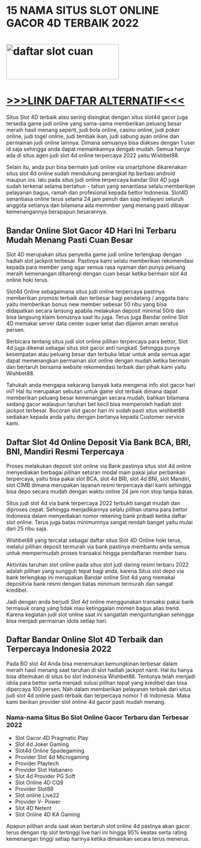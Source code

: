 15 NAMA SITUS SLOT ONLINE GACOR 4D TERBAIK 2022
===============================================
<a href="https://bit.ly/3PozsX1"><img class="size-medium wp-image-43 aligncenter" src="https://i.postimg.cc/nh2LwYvg/Daftar-Slot-Wishbet88.gif" alt="daftar slot cuan" width="300" height="94" /></a>
==============================================
[\>>>LINK DAFTAR ALTERNATIF<<<](https://www.wishbet88.移动/ref/?rid=rf15w116069)
================================================================================
Situs Slot 4D terbaik atau sering disingkat dengan situs slot4d gacor juga tersedia game judi online yang sama-sama memberikan peluang besar meraih hasil menang seperti, judi bola online, casino online, judi poker online, judi togel online, judi tembak ikan, judi sabung ayan online dan permainan judi online lainnya. Dimana semuanya bisa diakses dengan 1 user id saja sehingga anda dapat memainkannya dengab mudah. Semua hanya ada di situs agen judi slot 4d online terpercaya 2022 yaitu Wishbet88.

Selain itu, anda pun bisa bermain judi online via smartphone dikarenakan situs slot 4d online sudah mendukung perangkat hp berbasi android maupun ios. lalu pada situs judi online terpercaya bandar Slot 4D juga sudah terkenal selama bertahun - tahun yang senantiasa selalu memberikan pelayanan bagus, ramah dan profesional kepada bettor Indonesia. Slot4D senantiasa online terus selama 24 jam penuh dan siap melayani seluruh anggota setianya dan bilamana ada memmber yang menang pasti dibayar kemenangannya berapapun besarannya.

Bandar Online Slot Gacor 4D Hari Ini Terbaru Mudah Menang Pasti Cuan Besar
---------------------------------------------------------------------------
Slot 4D merupakan situs penyedia game judi online terlengkap dengan hadiah slot jackpot terbesar. Pastinya kami selalu memberikan rekomendasi kepada para member yang agar semua rasa nyaman dan punya peluang meraih kemenangan dibarengi dengan cuan besar ketika bermain slot 4d online hoki terus.


Slot4d Online sebagaimana situs judi online terpercaya pastinya memberikan promosi terbaik dan terbesar bagi pendatang / anggota baru yaitu memberikan bonus new member sebesar 50 ribu yang bisa didapatkan secara lansung apabila melakukan deposit minimal 50rb dan bisa langsung klaim bonusnya saat itu juga. Terus juga Bandar online Slot 4D memakai  server data center super ketat dan dijamin aman seratus persen.

Berbicara tentang situs judi slot online pilihan terpercaya para bettor, Slot 4d juga dikenal sebagai situs slot gacor anti rungkad. Sehingga punya kesempatan atau peluang besar dan terbuka lebar untuk anda semua agar dapat memenangkan permainan slot online dengan mudah ketika bermain dan bertaruh bersama website rekomendasi terbaik dari pihak kami yaitu Wishbet88.

Tahukah anda mengapa sekarang banyak kata mengenai info slot gacor hari ini? Hal itu merupakan sebutan untuk game slot terbaik dimana dapat memberikan peluang besar kemenangan secara mudah, bahkan bilamana sedang gacor walaupun taruhan bet kecil bisa memperoleh hadiah slot jackpot terbesar. Bocoran slot gacor hari ini sudah pasti situs wishbet88 sediakan kepada anda yaitu dengan bertanya kepada Customer service kami.


Daftar Slot 4d Online Deposit Via Bank BCA, BRI, BNI, Mandiri Resmi Terpercaya
------------------------------------------------------------------------------
Proses melakukan deposit slot online via Bank pastinya situs slot 4d online menyediakan berbagai pilihan setoran modal main pakai jalur perbankan terpercaya, yaitu bisa pakai slot BCA, slot 4d BRI, slot 4d BNI, slot Mandiri, slot CIMB dimana merupakan layanan resmi terpercaya dari kami sehingga bisa depo secara mudah dengan waktu online 24 jam non stop tanpa batas.

Situs judi slot 4d via bank terpercaya 2022 terbukti sangat mudah dan diproses cepat. Sehingga menjadikannya selalu pilihan utama para bettor Indonesia dalam menyediakan nomor rekening bank pribadi ketika daftar slot online. Terus juga batas minimumnya sangat rendah banget yaitu mulai dari 25 ribu saja.

Wishbet88 yang tercatat sebagai daftar situs Slot 4D Online hoki terus, melalui pilihan deposit termurah via bank pastinya membantu anda semua untuk mempermudah proses transaksi hingga pendaftaran member baru.

Aktivitas taruhan slot online pada situs slot judi daring resmi terbaru 2022 adalah pilihan yang sungguh tepat bagi anda, karena Situs slot depo via bank terlengkap ini merupakan Bandar online Slot 4d yang memakai depositvia  bank resmi dengan batas minimum termurah dan sangat kredibel.

Jadi dengan anda berjudi Slot 4d online menggunakan transaksi pakai bank termasuk orang yang tidak mau ketinggalan momen bagus alias trend. Karena kegiatan judi slot online saat ini sangatlah menguntungkan sehingga bisa menjadi permainan idola setiap hari.


Daftar Bandar Online Slot 4D Terbaik dan Terpercaya Indonesia 2022
------------------------------------------------------------------
Pada BO slot 4d Anda bisa menemukan kemungkinan terbesar dalam meraih hasil menang saat taruhan di slot hadiah jackpot nanti. Hal itu hanya bisa ditemukan di situs bo slot Indonesia Wishbet88. Tentunya telah menjadi idola para bettor serta menjadi solusi pilihan tepat yang kredibel dan bisa dipercaya 100 persen. Nah dalam memberikan pelayanan terbaik dari situs judi slot 4d online pasti terbaik dan terpercaya nomor 1 di Indonesia. Maka kami berikan provider slot online 4d gacor pasti mudah menang.

### Nama-nama Situs Bo Slot Online Gacor Terbaru dan Terbesar 2022

* Slot Gacor 4D Pragmatic Play
* Slot 4d Joker Gaming
* Slot4d Online Spadegaming
* Provider Slot 4d Microgaming
* Provider Playtech
* Provider Slot Habanero
* Slot 4d Provider PG Soft
* Slot Online 4D CQ9
* Provider Slot88
* Slot online Live22
* Provider V- Power
* Slot 4D Netent
* Slot Online 4D KA Gaming

Apapun pilihan anda saat akan bertaruh slot online 4d pastnya akan gacor terus dengan rtp slot tertinggi live hari ini hingga 95% keatas serta rating kemenangan tinggi setiap harinya ketika dimainkan secara terus menerus.
